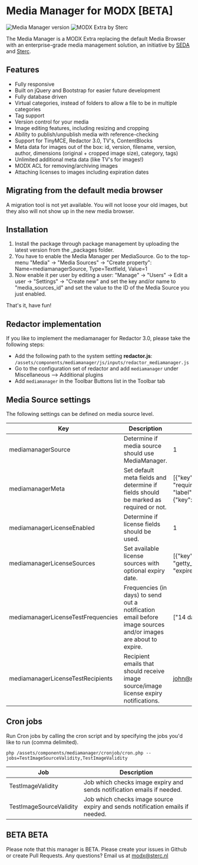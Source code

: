 # Media Manager for MODX [BETA]
![Media Manager version](https://img.shields.io/badge/version-0.2.9-brightgreen.svg)
![MODX Extra by Sterc](https://img.shields.io/badge/extra%20by-sterc-ff69b4.svg)

The Media Manager is a MODX Extra replacing the default Media Browser with an enterprise-grade media management solution, an initiative by [SEDA](https://seda.digital/) and [Sterc](https://www.sterc.com).

## Features
- Fully responsive
- Built on jQuery and Bootstrap for easier future development
- Fully database driven
- Virtual categories, instead of folders to allow a file to be in multiple categories
- Tag support
- Version control for your media
- Image editing features, including resizing and cropping
- Ability to publish/unpublish media with reference-checking
- Support for TinyMCE, Redactor 3.0, TV's, ContentBlocks
- Meta data for images out of the box: id, version, filename, version, author, dimensions (original + cropped image size), category, tags)
- Unlimited additional meta data (like TV's for images!)
- MODX ACL for removing/archiving images
- Attaching licenses to images including expiration dates

## Migrating from the default media browser
A migration tool is not yet available. You will not loose your old images, but they also will not show up in the new media browser.

## Installation
1. Install the package through package management by uploading the latest version from the _packages folder.
2. You have to enable the Media Manager per MediaSource. Go to the top-menu "Media" -> "Media Sources" -> "Create property": Name=mediamanagerSource, Type=Textfield, Value=1
3. Now enable it per user by editing a user: "Manage" -> "Users" -> Edit a user -> "Settings" -> "Create new" and set the key and/or name to "media_sources_id" and set the value to the ID of the Media Source you just enabled.

That's it, have fun!

## Redactor implementation
If you like to implement the mediamanager for Redactor 3.0, please take the following steps:
* Add the following path to the system setting **redactor.js**: `/assets/components/mediamanager/js/inputs/redactor_mediamanager.js`
* Go to the configuration set of redactor and add `mediamanager` under Miscellaneous --> Additional plugins
* Add `mediamanager` in the Toolbar Buttons list in the Toolbar tab

## Media Source settings

The following settings can be defined on media source level.

| Key                                | Description                                                                                                    | Example value                                                                                                                                                 |
|------------------------------------|----------------------------------------------------------------------------------------------------------------|---------------------------------------------------------------------------------------------------------------------------------------------------------------|
| mediamanagerSource                 | Determine if media source should use MediaManager.                                                             | 1                                                                                                                                                             |
| mediamanagerMeta                   | Set default meta fields and determine if fields should be marked as required or not.                           | [{"key":"author", "label":"Author", "required": true}, {"key":"photographer", "label":"Photographer", "required": true}, {"key": "editor", "label":"Editor"}] |
| mediamanagerLicenseEnabled         | Determine if license fields should be used.                                                                    | 1                                                                                                                                                             |
| mediamanagerLicenseSources         | Set available license sources with optional expiry date.                                                      | [{"key": "local", "label": "Local"},{"key": "getty_images", "label": "Getty Images", "expireson":  "24-03-2023"}]                                             |
| mediamanagerLicenseTestFrequencies | Frequencies (in days) to send out a notification email before image sources and/or images are about to expire. | ["14 days", "5 days", "1 days"]                                                                                                                               |
| mediamanagerLicenseTestRecipients  | Recipient emails that should receive image source/image license expiry notifications.                          | john@example.com,johndoe@example.com                                                                                                                          |


## Cron jobs
Run Cron jobs by calling the cron script and by specifying the jobs you'd like to run (comma delimited).

```
php /assets/components/mediamanager/cronjob/cron.php --jobs=TestImageSourceValidity,TestImageValidity
```

| Job                     | Description                                                                   |
|-------------------------|-------------------------------------------------------------------------------|
| TestImageValidity       | Job which checks image expiry and sends notification emails if needed.        |
| TestImageSourceValidity | Job which checks image source expiry and sends notification emails if needed. |


## BETA BETA
Please note that this manager is BETA. Please create your issues in Github or create Pull Requests. Any questions? Email us at modx@sterc.nl
